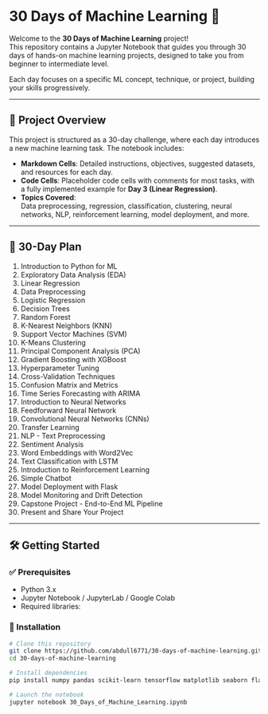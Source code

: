 # 30 Days of Machine Learning 🚀

Welcome to the **30 Days of Machine Learning** project!  
This repository contains a Jupyter Notebook that guides you through 30 days of hands-on machine learning projects, designed to take you from beginner to intermediate level.

Each day focuses on a specific ML concept, technique, or project, building your skills progressively.

---

## 📌 Project Overview

This project is structured as a 30-day challenge, where each day introduces a new machine learning task. The notebook includes:

- **Markdown Cells**: Detailed instructions, objectives, suggested datasets, and resources for each day.  
- **Code Cells**: Placeholder code cells with comments for most tasks, with a fully implemented example for **Day 3 (Linear Regression)**.  
- **Topics Covered**:  
  Data preprocessing, regression, classification, clustering, neural networks, NLP, reinforcement learning, model deployment, and more.

---

## 📅 30-Day Plan

1. Introduction to Python for ML  
2. Exploratory Data Analysis (EDA)  
3. Linear Regression  
4. Data Preprocessing  
5. Logistic Regression  
6. Decision Trees  
7. Random Forest  
8. K-Nearest Neighbors (KNN)  
9. Support Vector Machines (SVM)  
10. K-Means Clustering  
11. Principal Component Analysis (PCA)  
12. Gradient Boosting with XGBoost  
13. Hyperparameter Tuning  
14. Cross-Validation Techniques  
15. Confusion Matrix and Metrics  
16. Time Series Forecasting with ARIMA  
17. Introduction to Neural Networks  
18. Feedforward Neural Network  
19. Convolutional Neural Networks (CNNs)  
20. Transfer Learning  
21. NLP - Text Preprocessing  
22. Sentiment Analysis  
23. Word Embeddings with Word2Vec  
24. Text Classification with LSTM  
25. Introduction to Reinforcement Learning  
26. Simple Chatbot  
27. Model Deployment with Flask  
28. Model Monitoring and Drift Detection  
29. Capstone Project - End-to-End ML Pipeline  
30. Present and Share Your Project  

---

## 🛠 Getting Started

### ✅ Prerequisites

- Python 3.x  
- Jupyter Notebook / JupyterLab / Google Colab  
- Required libraries:

### 🔧 Installation

```bash
# Clone this repository
git clone https://github.com/abdull6771/30-days-of-machine-learning.git
cd 30-days-of-machine-learning

# Install dependencies
pip install numpy pandas scikit-learn tensorflow matplotlib seaborn flask nltk rasa xgboost

# Launch the notebook
jupyter notebook 30_Days_of_Machine_Learning.ipynb
